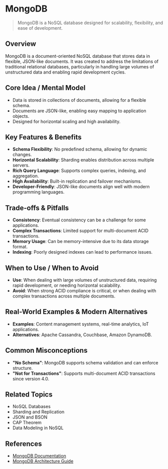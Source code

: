 # MongoDB

> MongoDB is a NoSQL database designed for scalability, flexibility, and ease of development.

## Overview
MongoDB is a document-oriented NoSQL database that stores data in flexible, JSON-like documents. It was created to address the limitations of traditional relational databases, particularly in handling large volumes of unstructured data and enabling rapid development cycles.

## Core Idea / Mental Model
- Data is stored in collections of documents, allowing for a flexible schema.
- Documents are JSON-like, enabling easy mapping to application objects.
- Designed for horizontal scaling and high availability.

## Key Features & Benefits
- **Schema Flexibility**: No predefined schema, allowing for dynamic changes.
- **Horizontal Scalability**: Sharding enables distribution across multiple servers.
- **Rich Query Language**: Supports complex queries, indexing, and aggregation.
- **High Availability**: Built-in replication and failover mechanisms.
- **Developer-Friendly**: JSON-like documents align well with modern programming languages.

## Trade-offs & Pitfalls
- **Consistency**: Eventual consistency can be a challenge for some applications.
- **Complex Transactions**: Limited support for multi-document ACID transactions.
- **Memory Usage**: Can be memory-intensive due to its data storage format.
- **Indexing**: Poorly designed indexes can lead to performance issues.

## When to Use / When to Avoid
- **Use**: When dealing with large volumes of unstructured data, requiring rapid development, or needing horizontal scalability.
- **Avoid**: When strong ACID compliance is critical, or when dealing with complex transactions across multiple documents.

## Real-World Examples & Modern Alternatives
- **Examples**: Content management systems, real-time analytics, IoT applications.
- **Alternatives**: Apache Cassandra, Couchbase, Amazon DynamoDB.

## Common Misconceptions
- **"No Schema"**: MongoDB supports schema validation and can enforce structure.
- **"Not for Transactions"**: Supports multi-document ACID transactions since version 4.0.

## Related Topics
- NoSQL Databases
- Sharding and Replication
- JSON and BSON
- CAP Theorem
- Data Modeling in NoSQL

## References
- [MongoDB Documentation](https://www.mongodb.com/docs/)
- [MongoDB Architecture Guide](https://www.mongodb.com/architecture)